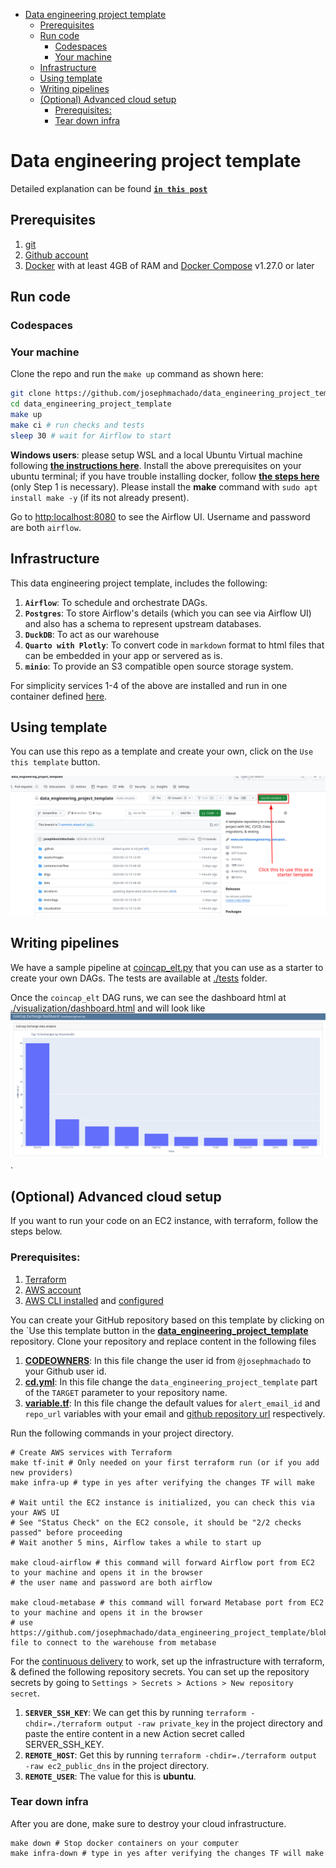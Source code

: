 

* [Data engineering project template](#data-engineering-project-template)
    * [Prerequisites](#prerequisites)
    * [Run code](#run-code)
        * [Codespaces](#codespaces)
        * [Your machine](#your-machine)
    * [Infrastructure](#infrastructure)
    * [Using template](#using-template)
    * [Writing pipelines](#writing-pipelines)
    * [(Optional) Advanced cloud setup](#optional-advanced-cloud-setup)
        * [Prerequisites:](#prerequisites-1)
        * [Tear down infra](#tear-down-infra)

# Data engineering project template

Detailed explanation can be found **[`in this post`](https://www.startdataengineering.com/post/data-engineering-projects-with-free-template/)**

## Prerequisites

1. [git](https://git-scm.com/book/en/v2/Getting-Started-Installing-Git)
2. [Github account](https://github.com/)
3. [Docker](https://docs.docker.com/engine/install/) with at least 4GB of RAM and [Docker Compose](https://docs.docker.com/compose/install/) v1.27.0 or later

## Run code

### Codespaces

### Your machine

Clone the repo and run the `make up` command as shown here:

```bash
git clone https://github.com/josephmachado/data_engineering_project_template.git
cd data_engineering_project_template
make up
make ci # run checks and tests
sleep 30 # wait for Airflow to start
```
**Windows users**: please setup WSL and a local Ubuntu Virtual machine following **[the instructions here](https://ubuntu.com/tutorials/install-ubuntu-on-wsl2-on-windows-10#1-overview)**. Install the above prerequisites on your ubuntu terminal; if you have trouble installing docker, follow **[the steps here](https://www.digitalocean.com/community/tutorials/how-to-install-and-use-docker-on-ubuntu-22-04#step-1-installing-docker)** (only Step 1 is necessary). Please install the **make** command with `sudo apt install make -y` (if its not already present). 

Go to [http:localhost:8080](http:localhost:8080) to see the Airflow UI. Username and password are both `airflow`.

## Infrastructure

This data engineering project template, includes the following:

1. **`Airflow`**: To schedule and orchestrate DAGs.
2. **`Postgres`**: To store Airflow's details (which you can see via Airflow UI) and also has a schema to represent upstream databases.
3. **`DuckDB`**: To act as our warehouse
4. **`Quarto with Plotly`**: To convert code in `markdown` format to html files that can be embedded in your app or servered as is.
5. **`minio`**: To provide an S3 compatible open source storage system.

For simplicity services 1-4 of the above are installed and run in one container defined [here](./containers/airflow/Dockerfile).

## Using template

You can use this repo as a template and create your own, click on the `Use this template` button.

![Template](./assets/images/template.png)

## Writing pipelines

We have a sample pipeline at [coincap_elt.py](./dags/coincap_elt.py) that you can use as a starter to create your own DAGs. The tests are available at [./tests](./tests) folder.

Once the `coincap_elt` DAG runs, we can see the dashboard html at [./visualization/dashboard.html](./visualization/dashboard.html) and will look like ![Dashboard](./assets/images/dash.png).

## (Optional) Advanced cloud setup

If you want to run your code on an EC2 instance, with terraform, follow the steps below.

### Prerequisites:

1. [Terraform](https://learn.hashicorp.com/tutorials/terraform/install-cli) 
2. [AWS account](https://aws.amazon.com/) 
3. [AWS CLI installed](https://docs.aws.amazon.com/cli/latest/userguide/install-cliv2.html) and [configured](https://docs.aws.amazon.com/cli/latest/userguide/cli-chap-configure.html)

You can create your GitHub repository based on this template by clicking on the `Use this template button in the **[data_engineering_project_template](https://github.com/josephmachado/data_engineering_project_template)** repository. Clone your repository and replace content in the following files

1. **[CODEOWNERS](https://github.com/josephmachado/data_engineering_project_template/blob/main/.github/CODEOWNERS)**: In this file change the user id from `@josephmachado` to your Github user id.
2. **[cd.yml](https://github.com/josephmachado/data_engineering_project_template/blob/main/.github/workflows/cd.yml)**: In this file change the `data_engineering_project_template` part of the `TARGET` parameter to your repository name.
3. **[variable.tf](https://github.com/josephmachado/data_engineering_project_template/blob/main/terraform/variable.tf)**: In this file change the default values for `alert_email_id` and `repo_url` variables with your email and [github repository url](https://www.theserverside.com/blog/Coffee-Talk-Java-News-Stories-and-Opinions/GitHub-URL-find-use-example) respectively.

Run the following commands in your project directory.

```shell
# Create AWS services with Terraform
make tf-init # Only needed on your first terraform run (or if you add new providers)
make infra-up # type in yes after verifying the changes TF will make

# Wait until the EC2 instance is initialized, you can check this via your AWS UI
# See "Status Check" on the EC2 console, it should be "2/2 checks passed" before proceeding
# Wait another 5 mins, Airflow takes a while to start up

make cloud-airflow # this command will forward Airflow port from EC2 to your machine and opens it in the browser
# the user name and password are both airflow

make cloud-metabase # this command will forward Metabase port from EC2 to your machine and opens it in the browser
# use https://github.com/josephmachado/data_engineering_project_template/blob/main/env file to connect to the warehouse from metabase
```

For the [continuous delivery](https://github.com/josephmachado/data_engineering_project_template/blob/main/.github/workflows/cd.yml) to work, set up the infrastructure with terraform, & defined the following repository secrets. You can set up the repository secrets by going to `Settings > Secrets > Actions > New repository secret`.

1. **`SERVER_SSH_KEY`**: We can get this by running `terraform -chdir=./terraform output -raw private_key` in the project directory and paste the entire content in a new Action secret called SERVER_SSH_KEY.
2. **`REMOTE_HOST`**: Get this by running `terraform -chdir=./terraform output -raw ec2_public_dns` in the project directory.
3. **`REMOTE_USER`**: The value for this is **ubuntu**.

### Tear down infra

After you are done, make sure to destroy your cloud infrastructure.

```shell
make down # Stop docker containers on your computer
make infra-down # type in yes after verifying the changes TF will make
```

